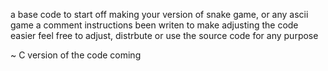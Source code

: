 a base code to start off making your version of snake game, or any ascii game
a comment instructions been writen to make adjusting the code easier
feel free to adjust, distrbute or use the source code for any purpose

~ C version of the code coming
